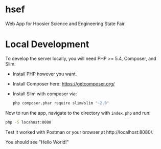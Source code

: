 # hsef

Web App for Hoosier Science and Engineering State Fair

# Local Development

To develop the server locally, you will need PHP >= 5.4, Composer, and Slim.

- Install PHP however you want.
- Install Composer here: https://getcomposer.org/
- Install Slim with composer via:

  ```bash
  php composer.phar require slim/slim "~2.0"
  ```

Now to run the app, navigate to the directory with `index.php` and run:

```bash 
php -S locahost:8080
```

Test it worked with Postman or your browser at http://localhost:8080/.

You should see "Hello World!"
